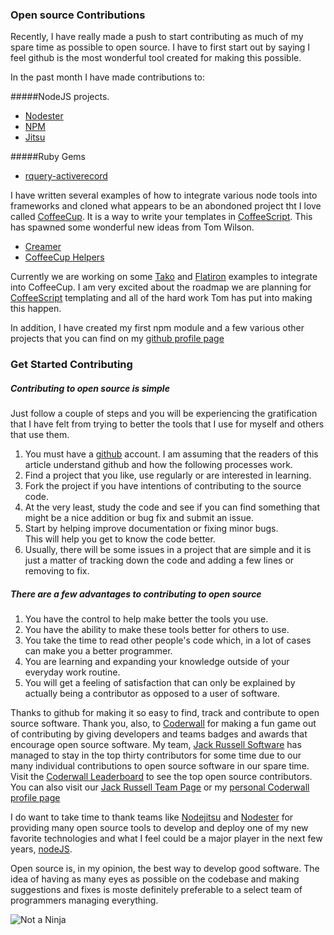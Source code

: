 ### Open source Contributions

Recently, I have really made a push to start contributing as much of my
spare time as possible to open source.  I have to first start out by saying I feel github is the most wonderful tool created for making this possible.

In the past month I have made contributions to:

#####NodeJS projects.

  *  [Nodester](http://nodester.com)
  *  [NPM](https://github.com/isaacs/npm)
  *  [Jitsu](https://github.com/nodejitsu/jitsu)

#####Ruby Gems

  *  [rquery-activerecord](http://rubygems.org/gems/rquery-activerecord)

I have written several examples of how to integrate various node tools
into frameworks and cloned what appears to be an abondoned project tht I love called [CoffeeCup](https://github.com/gradus/coffeecup). It is a way to write your templates in [CoffeeScript](http://coffeescript.org).  This has spawned some wonderful new ideas from Tom Wilson.

  * [Creamer](https://github.com/twilson63/creamer)
  * [CoffeeCup Helpers](https://github.com/twilson63/coffeecup-helpers)

Currently we are working on some [Tako](https://github.com/mikeal/tako)
and [Flatiron](https://github.com/flatiron/flatiron) examples to
integrate into CoffeeCup.  I am very excited about the roadmap we are
planning for [CoffeeScript](http://coffeescript.org) templating and all
of the hard work Tom has put into making this happen.

In addition, I have created my first npm module and a few various other
projects that you can find on my [github profile
page](https://github.com/gradus)


### Get Started Contributing

##### Contributing to open source is simple

Just follow a couple of steps and you will be experiencing the
gratification that I have felt from trying to better the tools that I
use for myself and others that use them.

1.  You must have a [github](https://github.com) account.  I am assuming that
    the readers of this article understand github and how the following
processes work.
2.  Find a project that you like, use regularly or are interested in learning.
3.  Fork the project if you have intentions of contributing to the
    source code.
3.  At the very least, study the code and see if you can find something
    that might be a nice addition or bug fix and submit an issue.
4.  Start by helping improve documentation or fixing minor bugs.  
    This will help you get to know the code better.
5.  Usually, there will be some issues in a project that are
    simple and it is just a matter of tracking down the code and adding a
few lines or removing to fix.

##### There are a few advantages to contributing to open source

1. You have the control to help make better the tools you use.
2. You have the ability to make these tools better for others to use.
3. You take the time to read other people's code which, in a lot of cases can make you a better programmer.
4. You are learning and expanding your knowledge outside of your
   everyday work routine.
5. You will get a feeling of satisfaction that can only be explained by
   actually being a contributor as opposed to a user of software.


Thanks to github for making it so easy to find, track and contribute to open source software. Thank you, also, to [Coderwall](http://coderwall.com) for making a fun game out of contributing by giving developers and teams badges and awards that encourage open source software.  My team, [Jack Russell Software](http://jackhq.com) has managed to stay in the top thirty contributors for some time due to our many individual contributions to open source software in our spare time. Visit the [Coderwall Leaderboard](http://coderwall.com/leaderboard) to see the top open source contributors. You can also visit our [Jack Russell Team Page](http://coderwall.com/teams/4f27194a973bf00004000565) or my [personal Coderwall profile page](http://coderwall.com/gradus)

I do want to take time to thank teams like [Nodejitsu](http://nodejitsu.com/) and [Nodester](http://nodester.com) for providing many open source tools to develop and deploy one of my new favorite technologies and what I feel could be a major player in the next few years, [nodeJS](http://nodejs.org).

Open source is, in my opinion, the best way to develop good software.  The idea of having as many eyes as possible on the codebase and making suggestions and fixes is moste definitely preferable to a select team of programmers managing everything.

![Not a Ninja](contributing-to-open-source/Not-A-Ninja-TM.jpg)
